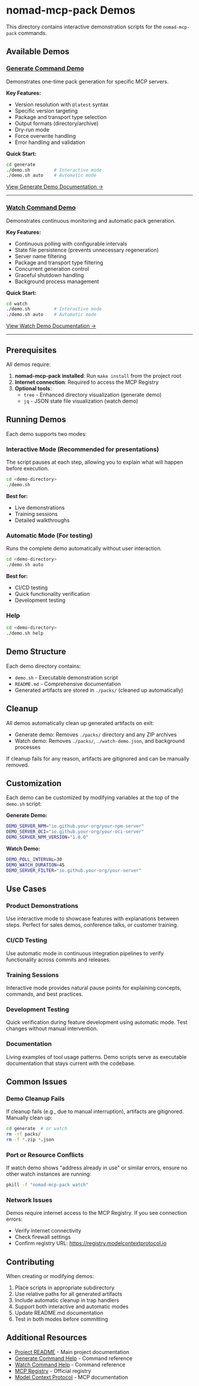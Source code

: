 # nomad-mcp-pack Demos

This directory contains interactive demonstration scripts for the `nomad-mcp-pack` commands.

## Available Demos

### [Generate Command Demo](./generate/)

Demonstrates one-time pack generation for specific MCP servers.

**Key Features:**
- Version resolution with `@latest` syntax
- Specific version targeting
- Package and transport type selection
- Output formats (directory/archive)
- Dry-run mode
- Force overwrite handling
- Error handling and validation

**Quick Start:**
```bash
cd generate
./demo.sh         # Interactive mode
./demo.sh auto    # Automatic mode
```

[View Generate Demo Documentation →](./generate/README.md)

---

### [Watch Command Demo](./watch/)

Demonstrates continuous monitoring and automatic pack generation.

**Key Features:**
- Continuous polling with configurable intervals
- State file persistence (prevents unnecessary regeneration)
- Server name filtering
- Package and transport type filtering
- Concurrent generation control
- Graceful shutdown handling
- Background process management

**Quick Start:**
```bash
cd watch
./demo.sh         # Interactive mode
./demo.sh auto    # Automatic mode
```

[View Watch Demo Documentation →](./watch/README.md)

---

## Prerequisites

All demos require:
1. **nomad-mcp-pack installed**: Run `make install` from the project root
2. **Internet connection**: Required to access the MCP Registry
3. **Optional tools**:
   - `tree` - Enhanced directory visualization (generate demo)
   - `jq` - JSON state file visualization (watch demo)

## Running Demos

Each demo supports two modes:

### Interactive Mode (Recommended for presentations)

The script pauses at each step, allowing you to explain what will happen before execution.

```bash
cd <demo-directory>
./demo.sh
```

**Best for:**
- Live demonstrations
- Training sessions
- Detailed walkthroughs

### Automatic Mode (For testing)

Runs the complete demo automatically without user interaction.

```bash
cd <demo-directory>
./demo.sh auto
```

**Best for:**
- CI/CD testing
- Quick functionality verification
- Development testing

### Help

```bash
cd <demo-directory>
./demo.sh help
```

## Demo Structure

Each demo directory contains:
- `demo.sh` - Executable demonstration script
- `README.md` - Comprehensive documentation
- Generated artifacts are stored in `./packs/` (cleaned up automatically)

## Cleanup

All demos automatically clean up generated artifacts on exit:
- Generate demo: Removes `./packs/` directory and any ZIP archives
- Watch demo: Removes `./packs/`, `./watch-demo.json`, and background processes

If cleanup fails for any reason, artifacts are gitignored and can be manually removed.

## Customization

Each demo can be customized by modifying variables at the top of the `demo.sh` script:

**Generate Demo:**
```bash
DEMO_SERVER_NPM="io.github.your-org/your-npm-server"
DEMO_SERVER_OCI="io.github.your-org/your-oci-server"
DEMO_SERVER_NPM_VERSION="1.0.0"
```

**Watch Demo:**
```bash
DEMO_POLL_INTERVAL=30
DEMO_WATCH_DURATION=45
DEMO_SERVER_FILTER="io.github.your-org/your-server"
```

## Use Cases

### Product Demonstrations
Use interactive mode to showcase features with explanations between steps. Perfect for sales demos, conference talks, or customer training.

### CI/CD Testing
Use automatic mode in continuous integration pipelines to verify functionality across commits and releases.

### Training Sessions
Interactive mode provides natural pause points for explaining concepts, commands, and best practices.

### Development Testing
Quick verification during feature development using automatic mode. Test changes without manual intervention.

### Documentation
Living examples of tool usage patterns. Demo scripts serve as executable documentation that stays current with the codebase.

## Common Issues

### Demo Cleanup Fails
If cleanup fails (e.g., due to manual interruption), artifacts are gitignored. Manually clean up:
```bash
cd generate  # or watch
rm -rf packs/
rm -f *.zip *.json
```

### Port or Resource Conflicts
If watch demo shows "address already in use" or similar errors, ensure no other watch instances are running:
```bash
pkill -f "nomad-mcp-pack watch"
```

### Network Issues
Demos require internet access to the MCP Registry. If you see connection errors:
- Verify internet connectivity
- Check firewall settings
- Confirm registry URL: https://registry.modelcontextprotocol.io

## Contributing

When creating or modifying demos:
1. Place scripts in appropriate subdirectory
2. Use relative paths for all generated artifacts
3. Include automatic cleanup in trap handlers
4. Support both interactive and automatic modes
5. Update README.md documentation
6. Test in both modes before committing

## Additional Resources

- [Project README](../README.md) - Main project documentation
- [Generate Command Help](../README.md#generate-command) - Command reference
- [Watch Command Help](../README.md#watch-command) - Command reference
- [MCP Registry](https://registry.modelcontextprotocol.io/) - Official registry
- [Model Context Protocol](https://modelcontextprotocol.io/) - MCP documentation
